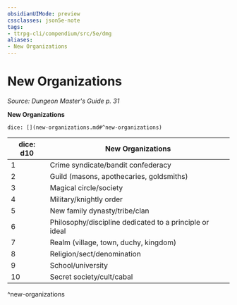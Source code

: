 ```yaml
---
obsidianUIMode: preview
cssclasses: json5e-note
tags:
- ttrpg-cli/compendium/src/5e/dmg
aliases:
- New Organizations
---
```

# New Organizations
*Source: Dungeon Master's Guide p. 31* 

**New Organizations**

`dice: [](new-organizations.md#^new-organizations)`

| dice: d10 | New Organizations |
|-----------|-------------------|
| 1 | Crime syndicate/bandit confederacy |
| 2 | Guild (masons, apothecaries, goldsmiths) |
| 3 | Magical circle/society |
| 4 | Military/knightly order |
| 5 | New family dynasty/tribe/clan |
| 6 | Philosophy/discipline dedicated to a principle or ideal |
| 7 | Realm (village, town, duchy, kingdom) |
| 8 | Religion/sect/denomination |
| 9 | School/university |
| 10 | Secret society/cult/cabal |
^new-organizations